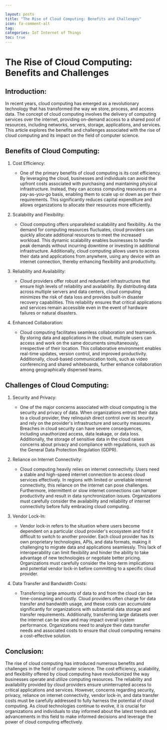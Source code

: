 ```yaml
---

layout: posts
title: "The Rise of Cloud Computing: Benefits and Challenges"
icon: fa-comment-alt
tag:
categories: IoT Internet of Things
toc: true
---
```




# The Rise of Cloud Computing: Benefits and Challenges

## Introduction:

In recent years, cloud computing has emerged as a revolutionary technology that has transformed the way we store, process, and access data. The concept of cloud computing involves the delivery of computing services over the internet, providing on-demand access to a shared pool of resources, including networks, servers, storage, applications, and services. This article explores the benefits and challenges associated with the rise of cloud computing and its impact on the field of computer science.

## Benefits of Cloud Computing:

1. Cost Efficiency:
   - One of the primary benefits of cloud computing is its cost efficiency. By leveraging the cloud, businesses and individuals can avoid the upfront costs associated with purchasing and maintaining physical infrastructure. Instead, they can access computing resources on a pay-as-you-go basis, enabling them to scale up or down as per their requirements. This significantly reduces capital expenditure and allows organizations to allocate their resources more efficiently.

2. Scalability and Flexibility:
   - Cloud computing offers unparalleled scalability and flexibility. As the demand for computing resources fluctuates, cloud providers can quickly allocate additional resources to meet the increased workload. This dynamic scalability enables businesses to handle peak demands without incurring downtime or investing in additional infrastructure. Additionally, cloud computing allows users to access their data and applications from anywhere, using any device with an internet connection, thereby enhancing flexibility and productivity.

3. Reliability and Availability:
   - Cloud providers offer robust and redundant infrastructures that ensure high levels of reliability and availability. By distributing data across multiple servers and data centers, cloud computing minimizes the risk of data loss and provides built-in disaster recovery capabilities. This reliability ensures that critical applications and services remain accessible even in the event of hardware failures or natural disasters.

4. Enhanced Collaboration:
   - Cloud computing facilitates seamless collaboration and teamwork. By storing data and applications in the cloud, multiple users can access and work on the same documents simultaneously, irrespective of their location. This collaborative environment enables real-time updates, version control, and improved productivity. Additionally, cloud-based communication tools, such as video conferencing and shared whiteboards, further enhance collaboration among geographically dispersed teams.

## Challenges of Cloud Computing:

1. Security and Privacy:
   - One of the major concerns associated with cloud computing is the security and privacy of data. When organizations entrust their data to a cloud provider, they relinquish direct control over its security and rely on the provider's infrastructure and security measures. Breaches in cloud security can have severe consequences, including unauthorized access, data leakage, or data loss. Additionally, the storage of sensitive data in the cloud raises concerns about privacy and compliance with regulations, such as the General Data Protection Regulation (GDPR).

2. Reliance on Internet Connectivity:
   - Cloud computing heavily relies on internet connectivity. Users need a stable and high-speed internet connection to access cloud services effectively. In regions with limited or unreliable internet connectivity, this reliance on the internet can pose challenges. Furthermore, intermittent or slow internet connections can hamper productivity and result in data synchronization issues. Organizations must carefully consider the availability and reliability of internet connectivity before fully embracing cloud computing.

3. Vendor Lock-In:
   - Vendor lock-in refers to the situation where users become dependent on a particular cloud provider's ecosystem and find it difficult to switch to another provider. Each cloud provider has its own proprietary technologies, APIs, and data formats, making it challenging to migrate data and applications seamlessly. This lack of interoperability can limit flexibility and hinder the ability to take advantage of new technologies or negotiate better pricing. Organizations must carefully consider the long-term implications and potential vendor lock-in before committing to a specific cloud provider.

4. Data Transfer and Bandwidth Costs:
   - Transferring large amounts of data to and from the cloud can be time-consuming and costly. Cloud providers often charge for data transfer and bandwidth usage, and these costs can accumulate significantly for organizations with substantial data storage and transfer requirements. Additionally, transferring large datasets over the internet can be slow and may impact overall system performance. Organizations need to analyze their data transfer needs and associated costs to ensure that cloud computing remains a cost-effective solution.

## Conclusion:

The rise of cloud computing has introduced numerous benefits and challenges in the field of computer science. The cost efficiency, scalability, and flexibility offered by cloud computing have revolutionized the way businesses operate and utilize computing resources. The reliability and availability provided by cloud providers ensure uninterrupted access to critical applications and services. However, concerns regarding security, privacy, reliance on internet connectivity, vendor lock-in, and data transfer costs must be carefully addressed to fully harness the potential of cloud computing. As cloud technologies continue to evolve, it is crucial for organizations and individuals to stay informed about the latest trends and advancements in this field to make informed decisions and leverage the power of cloud computing effectively.